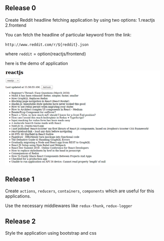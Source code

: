 ## Release 0

Create Reddit headline fetching application by using two options: 
1.reactjs
2.frontend

You can fetch the headline of particular keyword from the link: 

`http://www.reddit.com/r/${reddit}.json`

where `reddit` = option(reactjs/frontend)

here is the demo of application

![Redux Async Example](../Redux_Async_Example.png)

## Release 1

Create `actions`, `reducers`, `containers`, `components` which are useful for this applications.

Use the necessary middlewares like `redux-thunk`, `redux-logger`

## Release 2

Style the application using bootstrap and css
